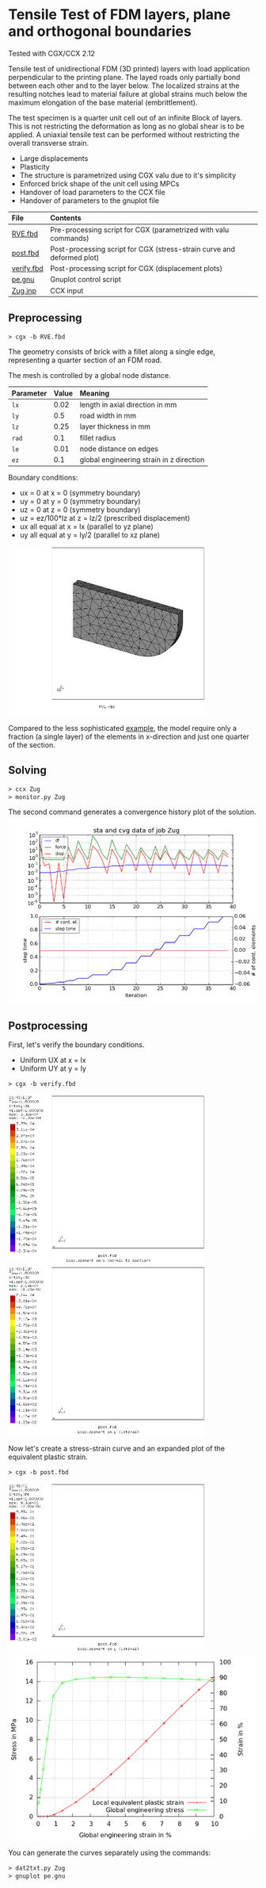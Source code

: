 # Tensile Test of FDM layers, plane and orthogonal boundaries
Tested with CGX/CCX 2.12

Tensile test of unidirectional FDM (3D printed) layers with load application perpendicular to the printing plane. The layed roads only partially bond between each other and to the layer below. The localized strains at the resulting notches lead to material failure at global strains much below the maximum elongation of the base material (embrittlement).

The test specimen is a quarter unit cell out of an infinite Block of layers. This is not restricting the deformation as long as no global shear is to be applied. A uniaxial tensile test can be performed without restricting the overall transverse strain.

+ Large displacements
+ Plasticity
+ The structure is parametrized using CGX valu due to it's simplicity
+ Enforced brick shape of the unit cell using MPCs
+ Handover of load parameters to the CCX file
+ Handover of parameters to the gnuplot file


| File     | Contents    |
| :------------- | :------------- |
| [RVE.fbd](RVE.fbd)     | Pre-processing script for CGX (parametrized with valu commands)     |
| [post.fbd](post.fbd) | Post-processing script for CGX (stress-strain curve and deformed plot) |
| [verify.fbd](verify.fbd) | Post-processing script for CGX (displacement plots) |
| [pe.gnu](pe.gnu) | Gnuplot control script |
| [Zug.inp](Zug.inp) | CCX input |

## Preprocessing

```
> cgx -b RVE.fbd
```

The geometry consists of brick with a fillet along a single edge, representing a quarter section of an FDM road.

The mesh is controlled by a global node distance.

| Parameter | Value | Meaning |
| :------------- |  :------------- | :------------- |
| `lx` | 0.02 | length in axial direction in mm |
| `ly` | 0.5 | road width in mm |
| `lz` | 0.25 | layer thickness in mm |
| `rad` | 0.1 | fillet radius |
| `le` | 0.01 | node distance on edges |
| `ez` | 0.1 | global engineering strain in z direction |


Boundary conditions:
* ux = 0 at x = 0 (symmetry boundary)
* uy = 0 at y = 0 (symmetry boundary)
* uz = 0 at z = 0 (symmetry boundary)
* uz = ez/100*lz at z = lz/2 (prescribed displacement)
* ux all equal at x = lx (parallel to yz plane)
* uy all equal at y = ly/2 (parallel to xz plane)

<img src="mesh.png" width="400">

Compared to the less sophisticated [example](RVE/PlanarSlide), the model require only a fraction (a single layer) of the elements in x-direction and just one quarter of the section.

## Solving

```
> ccx Zug
> monitor.py Zug
```
The second command generates a convergence history plot of the solution.
<img src="Zug.png" title="Convergence history">

## Postprocessing

First, let's verify the boundary conditions.
* Uniform UX at x = lx
* Uniform UY at y = ly

```
> cgx -b verify.fbd
```


<img src="dx.png" width="400" title="Displacement in x"><img src="dy.png" width="400" title="Displacement in y">


Now let's create a stress-strain curve and an expanded plot of the equivalent plastic strain.
```
> cgx -b post.fbd
```


<img src="exp.png" width="400" title="Equivalent plastic strain"><img src="pe.png" width="500" title="Local strain and global stress">

You can generate the curves separately using the commands:

```
> dat2txt.py Zug
> gnuplot pe.gnu
```
